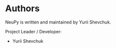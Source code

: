 # Authors

NeuPy is written and maintained by Yurii Shevchuk.


Project Leader / Developer:

- Yurii Shevchuk

